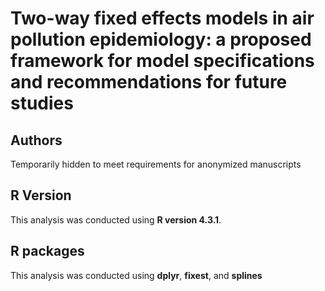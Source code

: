 # Two-way fixed effects models in air pollution epidemiology: a proposed framework for model specifications and recommendations for future studies

## Authors

Temporarily hidden to meet requirements for anonymized manuscripts

## R Version

This analysis was conducted using **R version 4.3.1**.  

## R packages

This analysis was conducted using **dplyr**, **fixest**, and **splines**

